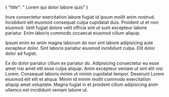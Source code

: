 {
  "title": " Lorem qui dolor labore quis"
}

Irure consectetur exercitation labore fugiat id ipsum mollit anim nostrud. Incididunt elit eiusmod consequat culpa cupidatat duis. Proident ut et non eiusmod. Velit fugiat dolore velit officia sint ut sunt excepteur labore pariatur. Enim laboris commodo occaecat eiusmod cillum aliquip.

Ipsum enim ex anim magna laborum do non sint labore adipisicing aute excepteur dolor. Sint laboris pariatur eiusmod incididunt culpa. Elit dolor dolor ad fugiat.

Ex do dolor pariatur cillum ex pariatur do. Adipisicing consectetur eu esse amet nisi amet elit esse culpa aliquip. Anim excepteur veniam ut sint elit nisi Lorem. Consequat laboris minim ut minim cupidatat tempor. Deserunt Lorem eiusmod elit elit et aliqua. Minim id minim mollit commodo exercitation aliquip amet voluptate. Magna fugiat in et proident cillum adipisicing anim ullamco est incididunt veniam labore ut.